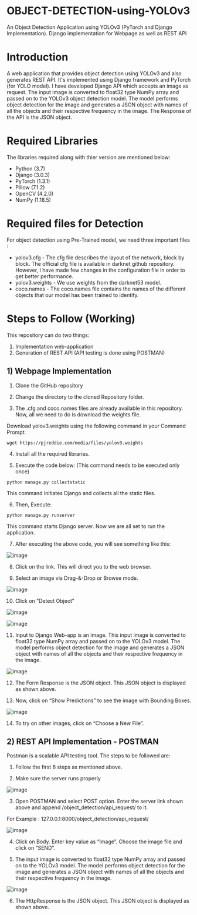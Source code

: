 # OBJECT-DETECTION-using-YOLOv3
An Object Detection Application using YOLOv3 (PyTorch and Django Implementation).
Django implementation for Webpage as well as REST API

# Introduction

A web application that provides object detection using YOLOv3 and also generates REST API. It's implemented using Django framework and PyTorch (for YOLO model).
I have developed Django API which accepts an image as request. The input image is converted to float32 type NumPy array and passed on to the YOLOv3 object detection model. The model performs object detection for the image and generates a JSON object with names of all the objects and their respective frequency in the image. The Response of the API is the JSON object.

# Required Libraries

The libraries required along with thier version are mentioned below:
* Python  (3.7)
* Django  (3.0.3)
* PyTorch (1.3.1)
* Pillow  (7.1.2)
* OpenCV  (4.2.0)
* NumPy   (1.18.5)

# Required files for Detection

For object detection using Pre-Trained model, we need three important files :
* yolov3.cfg - The cfg file describes the layout of the network, block by block. The official cfg file is available in darknet github repository. However, I have made few changes in the configuration file in order to get better performance.
* yolov3.weights - We use weights from the darknet53 model.
* coco.names - The coco.names file contains the names of the different objects that our model has been trained to identify.

# Steps to Follow (Working)

This repository can do two things:
1. Implementation web-application
2. Generation of REST API (API testing is done using POSTMAN)

##	1) Webpage Implementation

1.	Clone the GitHub repository

2. Change the directory to the cloned Repository folder.

3.	The .cfg and coco.names files are already available in this repository. Now, all we need to do is download the weights file.

Download yolov3.weights using the following command in your Command Prompt:

```wget https://pjreddie.com/media/files/yolov3.weights```
 
4.	Install all the required libraries.

5.	Execute the code below: (This command needs to be executed only once) 

```python manage.py collectstatic```

This command initiates Django and collects all the static files.

6.	Then, Execute: 

```python manage.py runserver```

This command starts Django server. Now we are all set to run the application.

7.	After executing the above code, you will see something like this:

![image](https://user-images.githubusercontent.com/54140890/90550933-436d0a00-e1ae-11ea-9f08-bb2858a2c75b.png)

8.	Click on the link. This will direct you to the web browser. 

9.	Select an image via Drag-&-Drop or Browse mode.

![image](https://user-images.githubusercontent.com/54140890/90551081-731c1200-e1ae-11ea-98f2-5fe3f13eb1a4.png)

10.	Click on ”Detect Object”

![image](https://user-images.githubusercontent.com/54140890/90551134-84fdb500-e1ae-11ea-9e81-ada002e65738.png)

![image](https://user-images.githubusercontent.com/54140890/90551194-9c3ca280-e1ae-11ea-85b7-24f4be819454.png)

11.	Input to Django Web-app is an image. This input image is converted to float32 type NumPy array and passed on to the YOLOv3 model. The model performs object detection for the image and generates a JSON object with names of all the objects and their respective frequency in the image. 

![image](https://user-images.githubusercontent.com/54140890/90551297-bc6c6180-e1ae-11ea-8434-878ef9930da7.png)

12.	The Form Response is the JSON object. This JSON object is displayed as shown above.

13.	Now, click on “Show Predictions” to see the image with Bounding Boxes.

![image](https://user-images.githubusercontent.com/54140890/90551388-dc9c2080-e1ae-11ea-988e-cc2465cc0d49.png)
 
14.	 To try on other images, click on “Choose a New File”.


## 2) REST API Implementation - POSTMAN

Postman is a scalable API testing tool. The steps to be followed are:

1.	Follow the first 6 steps as mentioned above.

2.	Make sure the server runs properly

![image](https://user-images.githubusercontent.com/54140890/90551526-18cf8100-e1af-11ea-802c-7ee553849014.png)

3.	Open POSTMAN and select POST option. Enter the server link shown above and append /object_detection/api_request/ to it. 

For Example : 127.0.0.1:8000/object_detection/api_request/

![image](https://user-images.githubusercontent.com/54140890/90551940-b5921e80-e1af-11ea-9d8d-50d666c7983e.png)

4.	Click on Body. Enter key value as “Image”. Choose the image file and click on “SEND”.

5.	The input image is converted to float32 type NumPy array and passed on to the YOLOv3 model. The model performs object detection for the image and generates a JSON object with names of all the objects and their respective frequency in the image. 

![image](https://user-images.githubusercontent.com/54140890/90552102-f4c06f80-e1af-11ea-9890-0d24d11a2ea5.png)

6.	The HttpResponse is the JSON object. This JSON object is displayed as shown above.
